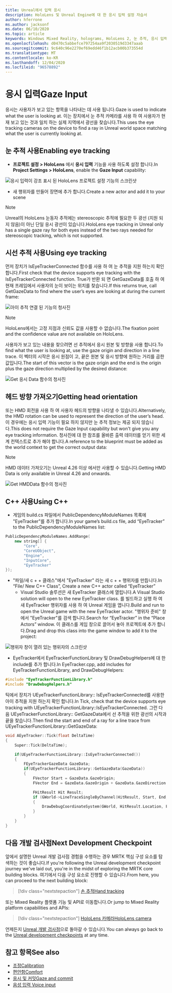 ```yaml
---
title: Unreal에서 입력 응시
description: HoloLens 및 Unreal Engine에 대 한 응시 입력 설정 자습서
author: hferrone
ms.author: jacksonf
ms.date: 06/10/2020
ms.topic: article
keywords: Windows Mixed Reality, holograms, HoloLens 2, 눈 추적, 응시 입력, 헤드 탑재 된 디스플레이, Unreal engine, 혼합 현실 헤드셋, windows Mixed Reality 헤드셋, 가상 현실 헤드셋
ms.openlocfilehash: d0470c5abbefce797254aa9f2030519d3347aaab
ms.sourcegitcommit: 9c640c96e2270ef69edd46f1b12acb00b373554d
ms.translationtype: MT
ms.contentlocale: ko-KR
ms.lasthandoff: 12/04/2020
ms.locfileid: "96578892"
---
```

# <a name="gaze-input"></a><span data-ttu-id="826d4-104">응시 입력</span><span class="sxs-lookup"><span data-stu-id="826d4-104">Gaze Input</span></span>

<span data-ttu-id="826d4-105">응시는 사용자가 보고 있는 항목을 나타내는 데 사용 됩니다.</span><span class="sxs-lookup"><span data-stu-id="826d4-105">Gaze is used to indicate what the user is looking at.</span></span>  <span data-ttu-id="826d4-106">이는 장치에서 눈 추적 카메라를 사용 하 여 사용자가 현재 보고 있는 것과 일치 하는 실제 지역에서 광선을 찾습니다.</span><span class="sxs-lookup"><span data-stu-id="826d4-106">This uses the eye tracking cameras on the device to find a ray in Unreal world space matching what the user is currently looking at.</span></span>

## <a name="enabling-eye-tracking"></a><span data-ttu-id="826d4-107">눈 추적 사용</span><span class="sxs-lookup"><span data-stu-id="826d4-107">Enabling eye tracking</span></span>

- <span data-ttu-id="826d4-108">**프로젝트 설정 > HoloLens** 에서 **응시 입력** 기능을 사용 하도록 설정 합니다.</span><span class="sxs-lookup"><span data-stu-id="826d4-108">In **Project Settings > HoloLens**, enable the **Gaze Input** capability:</span></span>

![응시 입력이 강조 표시 된 HoloLens 프로젝트 설정 기능의 스크린샷](images/unreal-gaze-img-01.png)

- <span data-ttu-id="826d4-110">새 행위자를 만들어 장면에 추가 합니다.</span><span class="sxs-lookup"><span data-stu-id="826d4-110">Create a new actor and add it to your scene</span></span>

> [!NOTE] 
> <span data-ttu-id="826d4-111">Unreal의 HoloLens 눈동자 추적에는 stereoscopic 추적에 필요한 두 광선 (지원 되지 않음)이 아닌 단일 응시 광선이 있습니다.</span><span class="sxs-lookup"><span data-stu-id="826d4-111">HoloLens eye tracking in Unreal only has a single gaze ray for both eyes instead of the two rays needed for stereoscopic tracking, which is not supported.</span></span>

## <a name="using-eye-tracking"></a><span data-ttu-id="826d4-112">시선 추적 사용</span><span class="sxs-lookup"><span data-stu-id="826d4-112">Using eye tracking</span></span>

<span data-ttu-id="826d4-113">먼저 장치가 IsEyeTrackerConnected 함수를 사용 하 여 눈 추적을 지원 하는지 확인 합니다.</span><span class="sxs-lookup"><span data-stu-id="826d4-113">First check that the device supports eye tracking with the IsEyeTrackerConnected function.</span></span>  <span data-ttu-id="826d4-114">True가 반환 되 면 GetGazeData를 호출 하 여 현재 프레임에서 사용자의 눈이 보이는 위치를 찾습니다.</span><span class="sxs-lookup"><span data-stu-id="826d4-114">If this returns true, call GetGazeData to find where the user’s eyes are looking at during the current frame:</span></span>

![아이 추적 연결 된 기능의 청사진](images/unreal-gaze-img-02.png)

> [!NOTE]
> <span data-ttu-id="826d4-116">HoloLens에서는 고정 지점과 신뢰도 값을 사용할 수 없습니다.</span><span class="sxs-lookup"><span data-stu-id="826d4-116">The fixation point and the confidence value are not available on HoloLens.</span></span>

<span data-ttu-id="826d4-117">사용자가 보고 있는 내용을 찾으려면 선 추적에서 응시 원본 및 방향을 사용 합니다.</span><span class="sxs-lookup"><span data-stu-id="826d4-117">To find what the user is looking at, use the gaze origin and direction in a line trace.</span></span>  <span data-ttu-id="826d4-118">이 벡터의 시작은 응시 원점이 고, 끝은 원본 및 응시 방향에 원하는 거리를 곱한 값입니다.</span><span class="sxs-lookup"><span data-stu-id="826d4-118">The start of this vector is the gaze origin and the end is the origin plus the gaze direction multiplied by the desired distance:</span></span>

![Get 응시 Data 함수의 청사진](images/unreal-gaze-img-03.png)

## <a name="getting-head-orientation"></a><span data-ttu-id="826d4-120">헤드 방향 가져오기</span><span class="sxs-lookup"><span data-stu-id="826d4-120">Getting head orientation</span></span>

<span data-ttu-id="826d4-121">또는 HMD 회전을 사용 하 여 사용자 헤드의 방향을 나타낼 수 있습니다.</span><span class="sxs-lookup"><span data-stu-id="826d4-121">Alternatively, the HMD rotation can be used to represent the direction of the user’s head.</span></span>  <span data-ttu-id="826d4-122">이 경우에는 응시 입력 기능이 필요 하지 않지만 눈 추적 정보는 제공 되지 않습니다.</span><span class="sxs-lookup"><span data-stu-id="826d4-122">This does not require the Gaze Input capability but won't give you any eye tracking information.</span></span>  <span data-ttu-id="826d4-123">청사진에 대 한 참조를 올바른 출력 데이터를 얻기 위한 세계 컨텍스트로 추가 해야 합니다.</span><span class="sxs-lookup"><span data-stu-id="826d4-123">A reference to the blueprint must be added as the world context to get the correct output data:</span></span>

> [!NOTE]
> <span data-ttu-id="826d4-124">HMD 데이터 가져오기는 Unreal 4.26 이상 에서만 사용할 수 있습니다.</span><span class="sxs-lookup"><span data-stu-id="826d4-124">Getting HMD Data is only available in Unreal 4.26 and onwards.</span></span>

![Get HMDData 함수의 청사진](images/unreal-gaze-img-04.png)

## <a name="using-c"></a><span data-ttu-id="826d4-126">C++ 사용</span><span class="sxs-lookup"><span data-stu-id="826d4-126">Using C++</span></span> 

- <span data-ttu-id="826d4-127">게임의 build.cs 파일에서 PublicDependencyModuleNames 목록에 "EyeTracker"를 추가 합니다.</span><span class="sxs-lookup"><span data-stu-id="826d4-127">In your game’s build.cs file, add “EyeTracker” to the PublicDependencyModuleNames list:</span></span>

```cpp
PublicDependencyModuleNames.AddRange(
    new string[] {
        "Core",
        "CoreUObject",
        "Engine",
        "InputCore",
        "EyeTracker"
});
```

- <span data-ttu-id="826d4-128">"파일/새 c + + 클래스"에서 "EyeTracker" 라는 새 c + + 행위자를 만듭니다.</span><span class="sxs-lookup"><span data-stu-id="826d4-128">In “File/ New C++ Class”, Create a new C++ actor called “EyeTracker”</span></span>
    - <span data-ttu-id="826d4-129">Visual Studio 솔루션은 새 EyeTracker 클래스에 열립니다.</span><span class="sxs-lookup"><span data-stu-id="826d4-129">A Visual Studio solution will open to the new EyeTracker class.</span></span> <span data-ttu-id="826d4-130">를 빌드하고 실행 하 여 새 EyeTracker 행위자를 사용 하 여 Unreal 게임을 엽니다.</span><span class="sxs-lookup"><span data-stu-id="826d4-130">Build and run to open the Unreal game with the new EyeTracker actor.</span></span>  <span data-ttu-id="826d4-131">"행위자 준비" 창에서 "EyeTracker"를 검색 합니다.</span><span class="sxs-lookup"><span data-stu-id="826d4-131">Search for “EyeTracker” in the “Place Actors” window.</span></span>  <span data-ttu-id="826d4-132">이 클래스를 게임 창으로 끌어서 놓아 프로젝트에 추가 합니다.</span><span class="sxs-lookup"><span data-stu-id="826d4-132">Drag and drop this class into the game window to add it to the project:</span></span>

![행위자 창이 열려 있는 행위자의 스크린샷](images/unreal-gaze-img-06.png)

- <span data-ttu-id="826d4-134">EyeTracker에서 EyeTrackerFunctionLibrary 및 DrawDebugHelpers에 대 한 include를 추가 합니다.</span><span class="sxs-lookup"><span data-stu-id="826d4-134">In EyeTracker.cpp, add includes for EyeTrackerFunctionLibrary, and DrawDebugHelpers:</span></span>

```cpp
#include "EyeTrackerFunctionLibrary.h"
#include "DrawDebugHelpers.h"
```

<span data-ttu-id="826d4-135">틱에서 장치가 UEyeTrackerFunctionLibrary:: IsEyeTrackerConnected를 사용한 아이 추적을 지원 하는지 확인 합니다.</span><span class="sxs-lookup"><span data-stu-id="826d4-135">In Tick, check that the device supports eye tracking with UEyeTrackerFunctionLibrary::IsEyeTrackerConnected.</span></span>  <span data-ttu-id="826d4-136">그런 다음 UEyeTrackerFunctionLibrary:: GetGazeData에서 선 추적을 위한 광선의 시작과 끝을 찾습니다.</span><span class="sxs-lookup"><span data-stu-id="826d4-136">Then find the start and end of a ray for a line trace from UEyeTrackerFunctionLibrary::GetGazeData:</span></span>

```cpp
void AEyeTracker::Tick(float DeltaTime)
{
    Super::Tick(DeltaTime);

    if(UEyeTrackerFunctionLibrary::IsEyeTrackerConnected())
    {
        FEyeTrackerGazeData GazeData;
        if(UEyeTrackerFunctionLibrary::GetGazeData(GazeData))
        {
            FVector Start = GazeData.GazeOrigin;
            FVector End = GazeData.GazeOrigin + GazeData.GazeDirection * 100;

            FHitResult Hit Result;
            if (GWorld->LineTraceSingleByChannel(HitResult, Start, End, ECollisionChannel::ECC_Visiblity))
            {
                DrawDebugCoordinateSystem(GWorld, HitResult.Location, FQuat::Identity.Rotator(), 10);
            }
        }
    }
}
```

## <a name="next-development-checkpoint"></a><span data-ttu-id="826d4-137">다음 개발 검사점</span><span class="sxs-lookup"><span data-stu-id="826d4-137">Next Development Checkpoint</span></span>

<span data-ttu-id="826d4-138">앞에서 설명한 Unreal 개발 검사점 경험을 수행하는 경우 MRTK 핵심 구성 요소를 탐색하는 것이 좋습니다.</span><span class="sxs-lookup"><span data-stu-id="826d4-138">If you're following the Unreal development checkpoint journey we've laid out, you're in the midst of exploring the MRTK core building blocks.</span></span> <span data-ttu-id="826d4-139">여기에서 다음 구성 요소로 진행할 수 있습니다.</span><span class="sxs-lookup"><span data-stu-id="826d4-139">From here, you can proceed to the next building block:</span></span> 

> [!div class="nextstepaction"]
> [<span data-ttu-id="826d4-140">손 추적</span><span class="sxs-lookup"><span data-stu-id="826d4-140">Hand tracking</span></span>](unreal-hand-tracking.md)

<span data-ttu-id="826d4-141">또는 Mixed Reality 플랫폼 기능 및 API로 이동합니다.</span><span class="sxs-lookup"><span data-stu-id="826d4-141">Or jump to Mixed Reality platform capabilities and APIs:</span></span>

> [!div class="nextstepaction"]
> [<span data-ttu-id="826d4-142">HoloLens 카메라</span><span class="sxs-lookup"><span data-stu-id="826d4-142">HoloLens camera</span></span>](unreal-hololens-camera.md)

<span data-ttu-id="826d4-143">언제든지 [Unreal 개발 검사점](unreal-development-overview.md#2-core-building-blocks)으로 돌아갈 수 있습니다.</span><span class="sxs-lookup"><span data-stu-id="826d4-143">You can always go back to the [Unreal development checkpoints](unreal-development-overview.md#2-core-building-blocks) at any time.</span></span>

## <a name="see-also"></a><span data-ttu-id="826d4-144">참고 항목</span><span class="sxs-lookup"><span data-stu-id="826d4-144">See also</span></span>
* [<span data-ttu-id="826d4-145">조정</span><span class="sxs-lookup"><span data-stu-id="826d4-145">Calibration</span></span>](../../calibration.md)
* [<span data-ttu-id="826d4-146">편안함</span><span class="sxs-lookup"><span data-stu-id="826d4-146">Comfort</span></span>](../../design/comfort.md)
* [<span data-ttu-id="826d4-147">응시 및 커밋</span><span class="sxs-lookup"><span data-stu-id="826d4-147">Gaze and commit</span></span>](../../design/gaze-and-commit.md)
* [<span data-ttu-id="826d4-148">음성 입력 </span><span class="sxs-lookup"><span data-stu-id="826d4-148">Voice input</span></span>](../../out-of-scope/voice-design.md)
